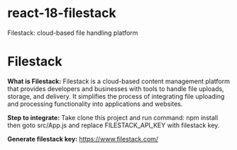 # react-18-filestack
Filestack: cloud-based file handling platform


# Filestack

**What is Filestack:** Filestack is a cloud-based content management platform that provides developers and businesses with tools to handle file uploads, storage, and delivery. It simplifies the process of integrating file uploading and processing functionality into applications and websites.

**Step to integrate:** Take clone this project and run command: npm install
then goto src/App.js and replace FILESTACK_API_KEY with filestack key.

**Generate filestack key:** https://www.filestack.com/
